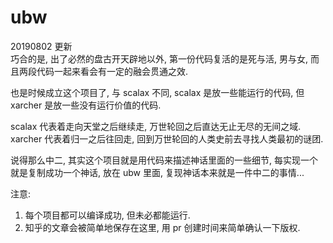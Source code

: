 # ubw

20190802 更新  
巧合的是, 出了必然的盘古开天辟地以外, 第一份代码复活的是死与活, 男与女, 而且两段代码一起来看会有一定的融会贯通之效.

也是时候成立这个项目了, 与 scalax 不同, scalax 是放一些能运行的代码, 但 xarcher 是放一些没有运行价值的代码.

scalax 代表着走向天堂之后继续走, 万世轮回之后直达无止无尽的无间之域. xarcher 代表着归一之后往回走, 回到万世轮回的人类史前去寻找人类最初的谜团.

说得那么中二, 其实这个项目就是用代码来描述神话里面的一些细节, 每实现一个就是复制成功一个神话, 放在 ubw 里面, 复现神话本来就是一件中二的事情...

注意: 

1. 每个项目都可以编译成功, 但未必都能运行.
1. 知乎的文章会被简单地保存在这里, 用 pr 创建时间来简单确认一下版权.

